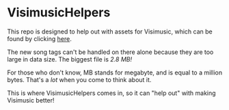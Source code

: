 # VisimusicHelpers

This repo is designed to help out with assets for Visimusic, which can be found by clicking [here](https://marblelover003.github.io/Visimusic).

The new song tags can't be handled on there alone because they are too large in data size. The biggest file is *2.8 MB!*

For those who don't know, MB stands for megabyte, and is equal to a million bytes. That's a *lot* when you come to think about it.

This is where VisimusicHelpers comes in, so it can "help out" with making Visimusic better!
